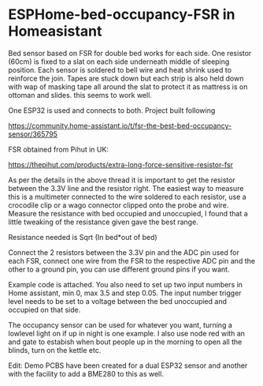 # ESPHome-bed-occupancy-FSR in Homeasistant

Bed sensor based on FSR for double bed works for each side. One resistor (60cm) is fixed to a slat on each side underneath middle of sleeping position. Each sensor is soldered to bell wire and heat shrink used to reinforce the join. Tapes are stuck down but each strip is also held down with wap of masking tape all around the slat to protect it as mattress is on ottoman and slides. this seems to work well.

One ESP32 is used and connects to both. Project built following 

https://community.home-assistant.io/t/fsr-the-best-bed-occupancy-sensor/365795

FSR obtained from Pihut in UK:

https://thepihut.com/products/extra-long-force-sensitive-resistor-fsr

As per the details in the above thread it is important to get the resistor between the 3.3V line and the resistor right. The easiest way to measure this is a multimeter connected to the wire soldered to each resistor, use a crocodile clip or a wago connector clipped onto the probe and wire. Measure the resistance with bed occupied and unoccupied, I found that a little tweaking of the resistance given gave the best range.

Resistance needed is Sqrt (In bed*out of bed)

Connect the 2 resistors between the 3.3V pin and the ADC pin used for each FSR, connect one wire from the FSR to the respective ADC pin and the other to a ground pin, you can use different ground pins if you want.

Example code is attached. You also need to set up two input numbers in Home assistant, min 0, max 3.5 and step 0.05. The input number trigger level needs to be set to a voltage between the bed unoccupied and occupied on that side. 

The occupancy sensor can be used for whatever you want, turning a lowlevel light on if up in night is one example. I also use node red with an and gate to estabish when bout people up in the morning to open all the blinds, turn on the kettle etc.

Edit:
Demo PCBS have been created for a dual ESP32 sensor and another with the facility to add a BME280 to this as well.
